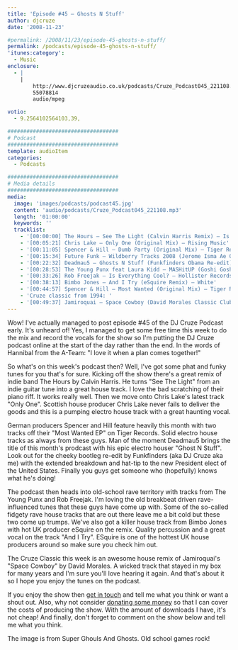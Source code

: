 ```yaml
---
title: 'Episode #45 – Ghosts N Stuff'
author: djcruze
date: '2008-11-23'

#permalink: /2008/11/23/episode-45-ghosts-n-stuff/
permalink: /podcasts/episode-45-ghosts-n-stuff/
'itunes:category':
  - Music
enclosure:
  - |
    |
        http://www.djcruzeaudio.co.uk/podcasts/Cruze_Podcast045_221108.mp3
        55078814
        audio/mpeg

votio:
  - 9.2564102564103,39,

###################################
# Podcast
###################################
template: audioItem
categories:
  - Podcasts

###################################
# Media details
###################################
media:
  image: 'images/podcasts/podcast45.jpg'
  content: 'audio/podcasts/Cruze_Podcast045_221108.mp3'
  length: '01:00:00'
  keywords: ''
  tracklist:
    - '[00:00:00] The Hours – See The Light (Calvin Harris Remix) – Is Good Music'
    - '[00:05:21] Chris Lake – Only One (Original Mix) – Rising Music'
    - '[00:11:05] Spencer & Hill – Dumb Party (Original Mix) – Tiger Records'
    - '[00:15:34] Future Funk – Wildberry Tracks 2008 (Jerome Isma Ae Original Vocal Mix) – Ambassade'
    - '[00:22:32] Deadmau5 – Ghosts N Stuff (Funkfinders Obama Re-edit) – Mau5trap'
    - '[00:28:53] The Young Punx feat Laura Kidd – MASHitUP (Goshi Goshi Remix) – Mofo Hifi'
    - '[00:33:26] Rob Freejak – Is Everything Cool? – Hollister Records'
    - '[00:38:13] Bimbo Jones – And I Try (eSquire Remix) – White'
    - '[00:44:57] Spencer & Hill – Most Wanted (Original Mix) – Tiger Records'
    - 'Cruze classic from 1994: '
    - '[00:49:37] Jamiroquai – Space Cowboy (David Morales Classic Club Mix) – Sony'
---
```


Wow! I've actually managed to post episode #45 of the DJ Cruze Podcast early. It's unheard of! Yes, I managed to get some free time this week to do the mix and record the vocals for the show so I'm putting the DJ Cruze podcast online at the start of the day rather than the end. In the words of Hannibal from the A-Team: "I love it when a plan comes together!"

So what's on this week's podcast then? Well, I've got some phat and funky tunes for you that's for sure. Kicking off the show there's a great remix of indie band The Hours by Calvin Harris. He turns "See The Light" from an indie guitar tune into a great house track. I love the bad scratching of their piano riff. It works really well. Then we move onto Chris Lake's latest track "Only One". Scottish house producer Chris Lake never fails to deliver the goods and this is a pumping electro house track with a great haunting vocal.

German producers Spencer and Hill feature heavily this month with two tracks off their "Most Wanted EP" on Tiger Records. Solid electro house tracks as always from these guys. Man of the moment Deadmau5 brings the title of this month's prodcast with his epic electro houser "Ghost N Stuff". Look out for the cheeky bootleg re-edit by Funkfinders (aka DJ Cruze aka me) with the extended breakdown and hat-tip to the new President elect of the United States. Finally you guys get someone who (hopefully) knows what he's doing!

The podcast then heads into old-school rave territory with tracks from The Young Punx and Rob Freejak. I'm loving the old breakbeat driven rave-influenced tunes that these guys have come up with. Some of the so-called fidgety rave house tracks that are out there leave me a bit cold but these two come up trumps. We've also got a killer house track from Bimbo Jones with hot UK producer eSquire on the remix. Quality percussion and a great vocal on the track "And I Try". ESquire is one of the hottest UK house producers around so make sure you check him out.

The Cruze Classic this week is an awesome house remix of Jamiroquai's "Space Cowboy" by David Morales. A wicked track that stayed in my box for many years and I'm sure you'll love hearing it again. And that's about it so I hope you enjoy the tunes on the podcast.

If you enjoy the show then [get in touch][2] and tell me what you think or want a shout out. Also, why not consider [donating some money][3] so that I can cover the costs of producing the show. With the amount of downloads I have, it's not cheap! And finally, don't forget to comment on the show below and tell me what you think.

The image is from Super Ghouls And Ghosts. Old school games rock!

[1]: http://www.djcruze.co.uk/cms/wp-content/uploads/2008/11/podcast45.jpg
[2]: /cms/contact/
[3]: http://www.dreamhost.com/donate.cgi?id=8244
[4]: http://www.djcruze.co.uk/cms/wp-content/DownloadButton.gif
[5]: http://www.djcruzeaudio.co.uk/podcasts/Cruze_Podcast045_221108.mp3
